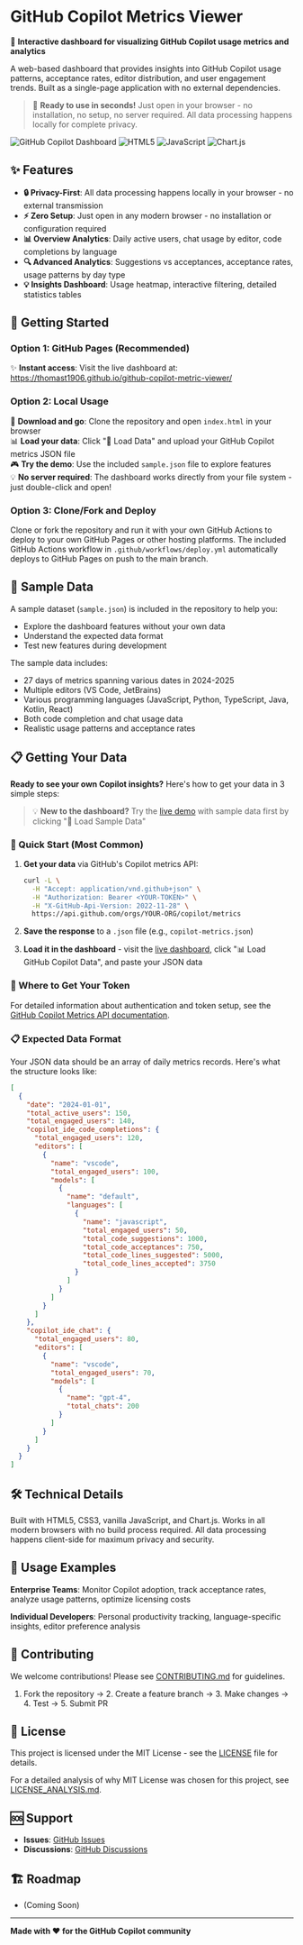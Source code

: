 # GitHub Copilot Metrics Viewer

🤖 **Interactive dashboard for visualizing GitHub Copilot usage metrics and analytics**

A web-based dashboard that provides insights into GitHub Copilot usage patterns, acceptance rates, editor distribution, and user engagement trends. Built as a single-page application with no external dependencies.

> 🚀 **Ready to use in seconds!** Just open in your browser - no installation, no setup, no server required. All data processing happens locally for complete privacy.

![GitHub Copilot Dashboard](https://img.shields.io/badge/GitHub-Copilot-blue?style=for-the-badge&logo=github)
![HTML5](https://img.shields.io/badge/HTML5-E34F26?style=for-the-badge&logo=html5&logoColor=white)
![JavaScript](https://img.shields.io/badge/JavaScript-F7DF1E?style=for-the-badge&logo=javascript&logoColor=black)
![Chart.js](https://img.shields.io/badge/Chart.js-F5788D?style=for-the-badge&logo=chart.js&logoColor=white)

## ✨ Features

- **🔒 Privacy-First**: All data processing happens locally in your browser - no external transmission
- **⚡ Zero Setup**: Just open in any modern browser - no installation or configuration required
- **📊 Overview Analytics**: Daily active users, chat usage by editor, code completions by language
- **🔍 Advanced Analytics**: Suggestions vs acceptances, acceptance rates, usage patterns by day type
- **💡 Insights Dashboard**: Usage heatmap, interactive filtering, detailed statistics tables

## 🚀 Getting Started

### Option 1: GitHub Pages (Recommended)
✨ **Instant access**: Visit the live dashboard at: https://thomast1906.github.io/github-copilot-metric-viewer/

### Option 2: Local Usage
📁 **Download and go**: Clone the repository and open `index.html` in your browser  
📊 **Load your data**: Click "📁 Load Data" and upload your GitHub Copilot metrics JSON file  
🎮 **Try the demo**: Use the included `sample.json` file to explore features  
💡 **No server required**: The dashboard works directly from your file system - just double-click and open!

### Option 3: Clone/Fork and Deploy
Clone or fork the repository and run it with your own GitHub Actions to deploy to your own GitHub Pages or other hosting platforms. The included GitHub Actions workflow in `.github/workflows/deploy.yml` automatically deploys to GitHub Pages on push to the main branch.

## 🧪 Sample Data

A sample dataset (`sample.json`) is included in the repository to help you:
- Explore the dashboard features without your own data
- Understand the expected data format
- Test new features during development

The sample data includes:
- 27 days of metrics spanning various dates in 2024-2025
- Multiple editors (VS Code, JetBrains)
- Various programming languages (JavaScript, Python, TypeScript, Java, Kotlin, React)
- Both code completion and chat usage data
- Realistic usage patterns and acceptance rates

## 📋 Getting Your Data

**Ready to see your own Copilot insights?** Here's how to get your data in 3 simple steps:

> 💡 **New to the dashboard?** Try the [live demo](https://thomast1906.github.io/github-copilot-metric-viewer/) with sample data first by clicking "📝 Load Sample Data"

### 🚀 Quick Start (Most Common)

1. **Get your data** via GitHub's Copilot metrics API:
   ```bash
   curl -L \
     -H "Accept: application/vnd.github+json" \
     -H "Authorization: Bearer <YOUR-TOKEN>" \
     -H "X-GitHub-Api-Version: 2022-11-28" \
     https://api.github.com/orgs/YOUR-ORG/copilot/metrics
   ```

2. **Save the response** to a `.json` file (e.g., `copilot-metrics.json`)

3. **Load it in the dashboard** - visit the [live dashboard](https://thomast1906.github.io/github-copilot-metric-viewer/), click "📊 Load GitHub Copilot Data", and paste your JSON data

### 📍 Where to Get Your Token
For detailed information about authentication and token setup, see the [GitHub Copilot Metrics API documentation](https://docs.github.com/en/rest/copilot/copilot-metrics?apiVersion=2022-11-28).

### 📋 Expected Data Format

Your JSON data should be an array of daily metrics records. Here's what the structure looks like:
```json
[
  {
    "date": "2024-01-01",
    "total_active_users": 150,
    "total_engaged_users": 140,
    "copilot_ide_code_completions": {
      "total_engaged_users": 120,
      "editors": [
        {
          "name": "vscode",
          "total_engaged_users": 100,
          "models": [
            {
              "name": "default",
              "languages": [
                {
                  "name": "javascript",
                  "total_engaged_users": 50,
                  "total_code_suggestions": 1000,
                  "total_code_acceptances": 750,
                  "total_code_lines_suggested": 5000,
                  "total_code_lines_accepted": 3750
                }
              ]
            }
          ]
        }
      ]
    },
    "copilot_ide_chat": {
      "total_engaged_users": 80,
      "editors": [
        {
          "name": "vscode",
          "total_engaged_users": 70,
          "models": [
            {
              "name": "gpt-4",
              "total_chats": 200
            }
          ]
        }
      ]
    }
  }
]
```

## 🛠️ Technical Details

Built with HTML5, CSS3, vanilla JavaScript, and Chart.js. Works in all modern browsers with no build process required. All data processing happens client-side for maximum privacy and security.

## 📖 Usage Examples

**Enterprise Teams**: Monitor Copilot adoption, track acceptance rates, analyze usage patterns, optimize licensing costs

**Individual Developers**: Personal productivity tracking, language-specific insights, editor preference analysis

## 🤝 Contributing

We welcome contributions! Please see [CONTRIBUTING.md](CONTRIBUTING.md) for guidelines.

1. Fork the repository → 2. Create a feature branch → 3. Make changes → 4. Test → 5. Submit PR

## 📄 License

This project is licensed under the MIT License - see the [LICENSE](LICENSE) file for details.

For a detailed analysis of why MIT License was chosen for this project, see [LICENSE_ANALYSIS.md](LICENSE_ANALYSIS.md).

## 🆘 Support

- **Issues**: [GitHub Issues](https://github.com/thomast1906/github-copilot-metric-viewer/issues)
- **Discussions**: [GitHub Discussions](https://github.com/thomast1906/github-copilot-metric-viewer/discussions)

## 🏗️ Roadmap

- (Coming Soon)

---

**Made with ❤️ for the GitHub Copilot community**
